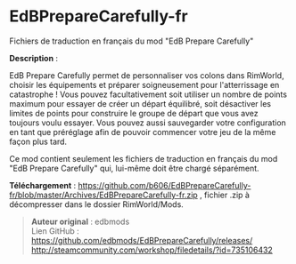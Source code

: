 # EdBPrepareCarefully-fr

Fichiers de traduction en français du mod "EdB Prepare Carefully"

**Description** :

EdB Prepare Carefully permet de personnaliser vos colons dans RimWorld, choisir les équipements et préparer soigneusement pour l'atterrissage en catastrophe ! Vous pouvez facultativement soit utiliser un nombre de points maximum pour essayer de créer un départ équilibré, soit désactiver les limites de points pour construire le groupe de départ que vous avez toujours voulu essayer. Vous pouvez aussi sauvegarder votre configuration en tant que préréglage afin de pouvoir commencer votre jeu de la même façon plus tard.

Ce mod contient seulement les fichiers de traduction en français du mod "EdB Prepare Carefully" qui, lui-même doit être chargé séparément.

**Téléchargement** : https://github.com/b606/EdBPrepareCarefully-fr/blob/master/Archives/EdBPrepareCarefully-fr.zip , fichier .zip à décompresser dans le dossier RimWorld/Mods.

> **Auteur original** : edbmods <br>
> Lien GitHub : https://github.com/edbmods/EdBPrepareCarefully/releases/ <br>
> http://steamcommunity.com/workshop/filedetails/?id=735106432
